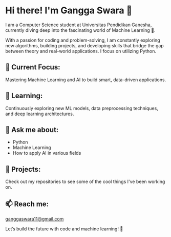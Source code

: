 # Hi there! I'm Gangga Swara 👋

I am a Computer Science student at Universitas Pendidikan Ganesha, currently diving deep into the fascinating world of Machine Learning 🤖.

With a passion for coding and problem-solving, I am constantly exploring new algorithms, building projects, and developing skills that bridge the gap between theory and real-world applications. I focus on utilizing Python.

## 🔭 Current Focus:
Mastering Machine Learning and AI to build smart, data-driven applications.

## 🌱 Learning:
Continuously exploring new ML models, data preprocessing techniques, and deep learning architectures.

## 💬 Ask me about:
- Python
- Machine Learning
- How to apply AI in various fields

## 📂 Projects:
Check out my repositories to see some of the cool things I've been working on.

## 📫 Reach me:
ganggaswara11@gmail.com

Let’s build the future with code and machine learning! 🚀
